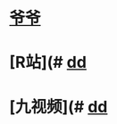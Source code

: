 # [爷爷](https://www.seyeye16.com/)
# [R站](# [dd](https://eyey.pw/)
# [九视频](# [dd](https://jiuse001.com/)
